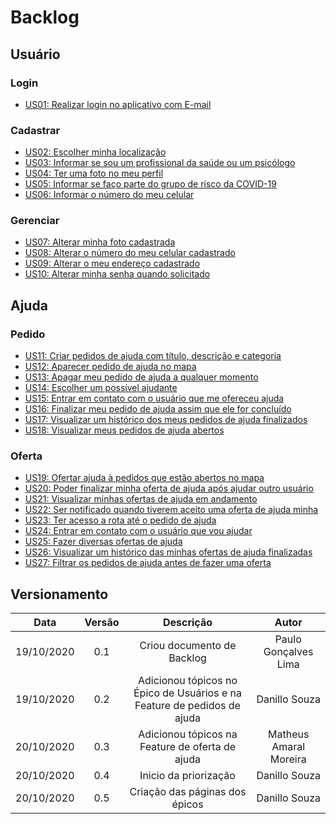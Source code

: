 # Backlog


## Usuário

### Login

- [US01: Realizar login no aplicativo com E-mail](/pages/modeling/backlog/user/user.md)

### Cadastrar   

- [US02: Escolher minha localização](/pages/modeling/backlog/user/user.md)
- [US03: Informar se sou um profissional da saúde ou um psicólogo](/pages/modeling/backlog/user/user.md)
- [US04: Ter uma foto no meu perfil](/pages/modeling/backlog/user/user.md)
- [US05: Informar se faço parte do grupo de risco da COVID-19](/pages/modeling/backlog/user/user.md)
- [US06: Informar o número do meu celular](/pages/modeling/backlog/user/user.md)

### Gerenciar

- [US07: Alterar minha foto cadastrada](/pages/modeling/backlog/user/user.md)
- [US08: Alterar o número do meu celular cadastrado](/pages/modeling/backlog/user/user.md)
- [US09: Alterar o meu endereço cadastrado](/pages/modeling/backlog/user/user.md)
- [US10: Alterar minha senha quando solicitado](/pages/modeling/backlog/user/user.md)

## Ajuda

### Pedido

- [US11: Criar pedidos de ajuda com título, descrição e categoria](/pages/modeling/backlog/help/help.md)
- [US12: Aparecer pedido de ajuda no mapa](/pages/modeling/backlog/help/help.md)
- [US13: Apagar meu pedido de ajuda a qualquer momento](/pages/modeling/backlog/help/help.md)
- [US14: Escolher um possível ajudante](/pages/modeling/backlog/help/help.md)
- [US15: Entrar em contato com o usuário que me ofereceu ajuda](/pages/modeling/backlog/help/help.md)
- [US16: Finalizar meu pedido de ajuda assim que ele for concluído](/pages/modeling/backlog/help/help.md)
- [US17: Visualizar um histórico dos meus pedidos de ajuda finalizados](/pages/modeling/backlog/help/help.md)
- [US18: Visualizar meus pedidos de ajuda abertos](/pages/modeling/backlog/help/help.md)

### Oferta

- [US19: Ofertar ajuda à pedidos que estão abertos no mapa](/pages/modeling/backlog/help/help.md)
- [US20: Poder finalizar minha oferta de ajuda após ajudar outro usuário](/pages/modeling/backlog/help/help.md)
- [US21: Visualizar minhas ofertas de ajuda em andamento](/pages/modeling/backlog/help/help.md)
- [US22: Ser notificado quando tiverem aceito uma oferta de ajuda minha](/pages/modeling/backlog/help/help.md)
- [US23: Ter acesso a rota até o pedido de ajuda](/pages/modeling/backlog/help/help.md)
- [US24: Entrar em contato com o usuário que vou ajudar](/pages/modeling/backlog/help/help.md)
- [US25: Fazer diversas ofertas de ajuda](/pages/modeling/backlog/help/help.md)
- [US26: Visualizar um histórico das minhas ofertas de ajuda finalizadas](/pages/modeling/backlog/help/help.md)
- [US27: Filtrar os pedidos de ajuda antes de fazer uma oferta](/pages/modeling/backlog/help/help.md)


## Versionamento

|Data|Versão|Descrição|Autor|
|:-:|:-:|:-:|:-:|
|19/10/2020|0.1|Criou documento de Backlog|Paulo Gonçalves Lima|
|19/10/2020|0.2|Adicionou tópicos no Épico de Usuários e na Feature de pedidos de ajuda|Danillo Souza|
|20/10/2020|0.3|Adicionou tópicos na Feature de oferta de ajuda|Matheus Amaral Moreira|
|20/10/2020|0.4|Inicio da priorização|Danillo Souza|
|20/10/2020|0.5|Criação das páginas dos épicos|Danillo Souza|
